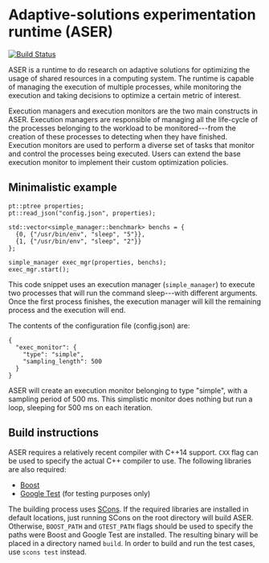 # Adaptive-solutions experimentation runtime (ASER)

[![Build Status](https://travis-ci.org/betabandido/ASER.svg?branch=master)](https://travis-ci.org/betabandido/ASER)

ASER is a runtime to do research on adaptive solutions for optimizing the usage of shared resources in a computing system. The runtime is capable of managing the execution of multiple processes, while monitoring the execution and taking decisions to optimize a certain metric of interest.

Execution managers and execution monitors are the two main constructs in ASER. Execution managers are responsible of managing all the life-cycle of the processes belonging to the workload to be monitored---from the creation of these processes to detecting when they have finished. Execution monitors are used to perform a diverse set of tasks that monitor and control the processes being executed. Users can extend the base execution monitor to implement their custom optimization policies.

## Minimalistic example

```
pt::ptree properties;
pt::read_json("config.json", properties);

std::vector<simple_manager::benchmark> benchs = {
  {0, {"/usr/bin/env", "sleep", "5"}},
  {1, {"/usr/bin/env", "sleep", "2"}}
};

simple_manager exec_mgr(properties, benchs);
exec_mgr.start();
```

This code snippet uses an execution manager (`simple_manager`) to execute two processes that will run the command sleep---with different arguments. Once the first process finishes, the execution manager will kill the remaining process and the execution will end.

The contents of the configuration file (config.json) are:

```
{
  "exec_monitor": {
    "type": "simple",
    "sampling_length": 500
  }
}
```

ASER will create an execution monitor belonging to type "simple", with a sampling period of 500 ms. This simplistic monitor does nothing but run a loop, sleeping for 500 ms on each iteration.

## Build instructions

ASER requires a relatively recent compiler with C++14 support. `CXX` flag can be used to specify the actual C++ compiler to use. The following libraries are also required:

- [Boost](http://www.boost.org)
- [Google Test](https://github.com/google/googletest) (for testing purposes only)

The building process uses [SCons](http://scons.org). If the required libraries are installed in default locations, just running SCons on the root directory will build ASER. Otherwise, `BOOST_PATH` and `GTEST_PATH` flags should be used to specify the paths were Boost and Google Test are installed. The resulting binary will be placed in a directory named `build`. In order to build and run the test cases, use `scons test` instead.


